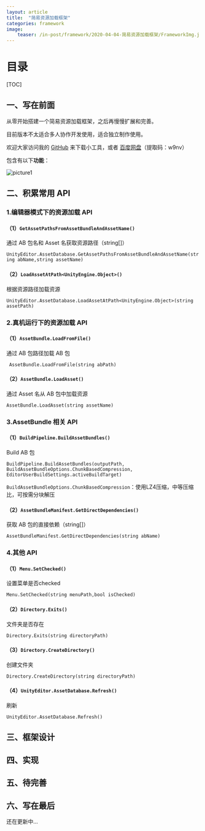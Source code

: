 ```yaml
---
layout: article
title:  "简易资源加载框架"
categories: framework
image:
    teaser: /in-post/framework/2020-04-04-简易资源加载框架/FrameworkImg.jpg
---
```


# 目录

[TOC]

## 一、写在前面

从零开始搭建一个简易资源加载框架，之后再慢慢扩展和完善。

目前版本不太适合多人协作开发使用，适合独立制作使用。

欢迎大家访问我的 [GitHub](https://github.com/HuskyTGame/HTUtility) 来下载小工具，或者 [百度网盘](https://pan.baidu.com/s/1n1XGVdSGwfFg3Y9VdEYVaQ)（提取码：w9nv）

包含有以下**功能**：

![picture1](https://huskytgame.github.io/images/in-post/framework/2020-04-04-简易资源加载框架/ScreenShot001.png)

## 二、积累常用 API

### 1.编辑器模式下的资源加载 API

#### （1）``GetAssetPathsFromAssetBundleAndAssetName()``

通过 AB 包名和 Asset 名获取资源路径（string[]）

``UnityEditor.AssetDatabase.GetAssetPathsFromAssetBundleAndAssetName(string abName,string assetName)``

#### （2）``LoadAssetAtPath<UnityEngine.Object>()``

根据资源路径加载资源

``UnityEditor.AssetDatabase.LoadAssetAtPath<UnityEngine.Object>(string assetPath)``

### 2.真机运行下的资源加载 API

#### （1）``AssetBundle.LoadFromFile()``

通过 AB 包路径加载 AB 包

`` AssetBundle.LoadFromFile(string abPath)``

#### （2）``AssetBundle.LoadAsset()``

通过 Asset 名从 AB 包中加载资源

``AssetBundle.LoadAsset(string assetName)``

### 3.AssetBundle 相关 API

#### （1）``BuildPipeline.BuildAssetBundles()``

Build AB 包

``BuildPipeline.BuildAssetBundles(outputPath, BuildAssetBundleOptions.ChunkBasedCompression, EditorUserBuildSettings.activeBuildTarget)``


``BuildAssetBundleOptions.ChunkBasedCompression``：使用LZ4压缩，中等压缩比，可按需分块解压

#### （2）``AssetBundleManifest.GetDirectDependencies()``

获取 AB 包的直接依赖（string[]）

``AssetBundleManifest.GetDirectDependencies(string abName)``

### 4.其他 API

#### （1）``Menu.SetChecked()``

设置菜单是否checked

``Menu.SetChecked(string menuPath,bool isChecked)``

#### （2）``Directory.Exits()``

文件夹是否存在

``Directory.Exits(string directoryPath)``

#### （3）``Directory.CreateDirectory()``

创建文件夹

``Directory.CreateDirectory(string directoryPath)``

#### （4）``UnityEditor.AssetDatabase.Refresh()``

刷新

``UnityEditor.AssetDatabase.Refresh()``

## 三、框架设计









## 四、实现









## 五、待完善









## 六、写在最后

还在更新中...